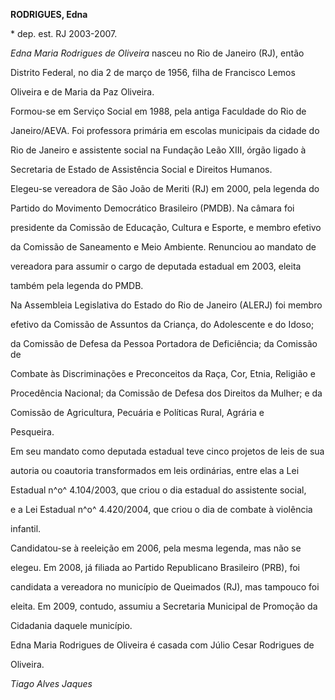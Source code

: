 **RODRIGUES, Edna**



\* dep. est. RJ 2003-2007.



*Edna Maria Rodrigues de Oliveira* nasceu no Rio de Janeiro (RJ), então

Distrito Federal, no dia 2 de março de 1956, filha de Francisco Lemos

Oliveira e de Maria da Paz Oliveira.



Formou-se em Serviço Social em 1988, pela antiga Faculdade do Rio de

Janeiro/AEVA. Foi professora primária em escolas municipais da cidade do

Rio de Janeiro e assistente social na Fundação Leão XIII, órgão ligado à

Secretaria de Estado de Assistência Social e Direitos Humanos.



Elegeu-se vereadora de São João de Meriti (RJ) em 2000, pela legenda do

Partido do Movimento Democrático Brasileiro (PMDB). Na câmara foi

presidente da Comissão de Educação, Cultura e Esporte, e membro efetivo

da Comissão de Saneamento e Meio Ambiente. Renunciou ao mandato de

vereadora para assumir o cargo de deputada estadual em 2003, eleita

também pela legenda do PMDB.



Na Assembleia Legislativa do Estado do Rio de Janeiro (ALERJ) foi membro

efetivo da Comissão de Assuntos da Criança, do Adolescente e do Idoso;

da Comissão de Defesa da Pessoa Portadora de Deficiência; da Comissão de

Combate às Discriminações e Preconceitos da Raça, Cor, Etnia, Religião e

Procedência Nacional; da Comissão de Defesa dos Direitos da Mulher; e da

Comissão de Agricultura, Pecuária e Políticas Rural, Agrária e

Pesqueira.



Em seu mandato como deputada estadual teve cinco projetos de leis de sua

autoria ou coautoria transformados em leis ordinárias, entre elas a Lei

Estadual n^o^ 4.104/2003, que criou o dia estadual do assistente social,

e a Lei Estadual n^o^ 4.420/2004, que criou o dia de combate à violência

infantil.



Candidatou-se à reeleição em 2006, pela mesma legenda, mas não se

elegeu. Em 2008, já filiada ao Partido Republicano Brasileiro (PRB), foi

candidata a vereadora no município de Queimados (RJ), mas tampouco foi

eleita. Em 2009, contudo, assumiu a Secretaria Municipal de Promoção da

Cidadania daquele município.



Edna Maria Rodrigues de Oliveira é casada com Júlio Cesar Rodrigues de

Oliveira.



*Tiago Alves Jaques*



